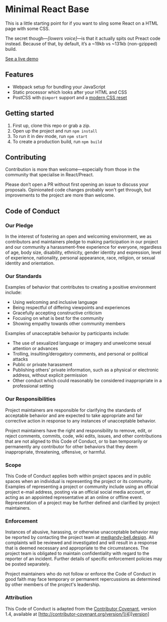 # Minimal React Base

This is a little starting point for if you want to sling some React on a HTML page with some CSS.

The secret though—_[lowers voice]_—is that it actually spits out Preact code instead. Because of that, by default, it’s a ~19kb vs ~131kb (non-gzipped) build.

[See a live demo](https://minimal-react-base.netlify.com/)

## Features

-  Webpack setup for bundling your JavaScript
-  Static processor which looks after your HTML and CSS
-  PostCSS with `@import` support and a [modern CSS reset](https://github.com/hankchizljaw/modern-css-reset)

## Getting started

1. First up, clone this repo or grab a zip.
2. Open up the project and run `npm install`
3. To run it in dev mode, run `npm start`
4. To create a production build, run `npm build`

## Contributing

Contribution is more than welcome—especially from those in the community that specialise in React/Preact.

Please don’t open a PR without first opening an issue to discuss your proposals. Opinionated code changes probably won't get through, but improvements to the project are more than welcome.

## Code of Conduct

### Our Pledge

In the interest of fostering an open and welcoming environment, we as
contributors and maintainers pledge to making participation in our project and
our community a harassment-free experience for everyone, regardless of age, body
size, disability, ethnicity, gender identity and expression, level of experience,
nationality, personal appearance, race, religion, or sexual identity and
orientation.

### Our Standards

Examples of behavior that contributes to creating a positive environment
include:

-  Using welcoming and inclusive language
-  Being respectful of differing viewpoints and experiences
-  Gracefully accepting constructive criticism
-  Focusing on what is best for the community
-  Showing empathy towards other community members

Examples of unacceptable behavior by participants include:

-  The use of sexualized language or imagery and unwelcome sexual attention or
   advances
-  Trolling, insulting/derogatory comments, and personal or political attacks
-  Public or private harassment
-  Publishing others' private information, such as a physical or electronic
   address, without explicit permission
-  Other conduct which could reasonably be considered inappropriate in a
   professional setting

### Our Responsibilities

Project maintainers are responsible for clarifying the standards of acceptable
behavior and are expected to take appropriate and fair corrective action in
response to any instances of unacceptable behavior.

Project maintainers have the right and responsibility to remove, edit, or
reject comments, commits, code, wiki edits, issues, and other contributions
that are not aligned to this Code of Conduct, or to ban temporarily or
permanently any contributor for other behaviors that they deem inappropriate,
threatening, offensive, or harmful.

### Scope

This Code of Conduct applies both within project spaces and in public spaces
when an individual is representing the project or its community. Examples of
representing a project or community include using an official project e-mail
address, posting via an official social media account, or acting as an appointed
representative at an online or offline event. Representation of a project may be
further defined and clarified by project maintainers.

### Enforcement

Instances of abusive, harassing, or otherwise unacceptable behavior may be
reported by contacting the project team at me@andy-bell.design. All
complaints will be reviewed and investigated and will result in a response that
is deemed necessary and appropriate to the circumstances. The project team is
obligated to maintain confidentiality with regard to the reporter of an incident.
Further details of specific enforcement policies may be posted separately.

Project maintainers who do not follow or enforce the Code of Conduct in good
faith may face temporary or permanent repercussions as determined by other
members of the project's leadership.

### Attribution

This Code of Conduct is adapted from the [Contributor Covenant][homepage], version 1.4,
available at [http://contributor-covenant.org/version/1/4][version]

[homepage]: http://contributor-covenant.org
[version]: http://contributor-covenant.org/version/1/4/
